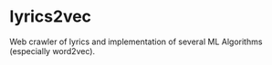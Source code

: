 # lyrics2vec
Web crawler of lyrics and implementation of several ML Algorithms (especially word2vec).
